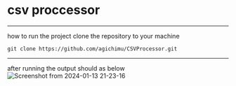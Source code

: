# csv proccessor
----
how to run the project clone the repository to your machine 

```
git clone https://github.com/agichimu/CSVProcessor.git
```
----
 after running the output should as below 
 ![Screenshot from 2024-01-13 21-23-16](https://github.com/agichimu/CSVProcessor/assets/97959452/f37df780-2534-43e4-9bdc-4919c926416d)
